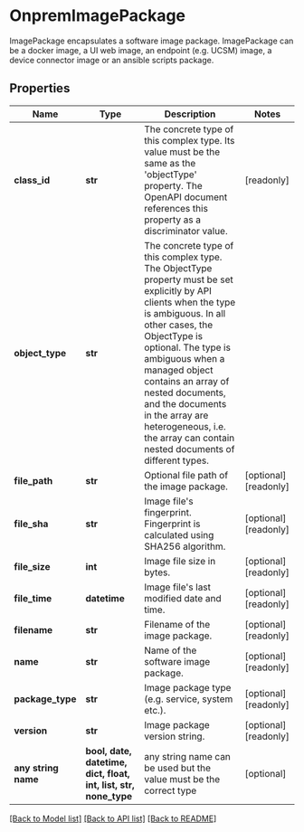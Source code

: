 # OnpremImagePackage

ImagePackage encapsulates a software image package. ImagePackage can be a docker image, a UI web image, an endpoint (e.g. UCSM) image, a device connector image or an ansible scripts package.
## Properties
Name | Type | Description | Notes
------------ | ------------- | ------------- | -------------
**class_id** | **str** | The concrete type of this complex type. Its value must be the same as the &#39;objectType&#39; property. The OpenAPI document references this property as a discriminator value. | [readonly] 
**object_type** | **str** | The concrete type of this complex type. The ObjectType property must be set explicitly by API clients when the type is ambiguous. In all other cases, the  ObjectType is optional.  The type is ambiguous when a managed object contains an array of nested documents, and the documents in the array are heterogeneous, i.e. the array can contain nested documents of different types. | 
**file_path** | **str** | Optional file path of the image package. | [optional] [readonly] 
**file_sha** | **str** | Image file&#39;s fingerprint. Fingerprint is calculated using SHA256 algorithm. | [optional] [readonly] 
**file_size** | **int** | Image file size in bytes. | [optional] [readonly] 
**file_time** | **datetime** | Image file&#39;s last modified date and time. | [optional] [readonly] 
**filename** | **str** | Filename of the image package. | [optional] [readonly] 
**name** | **str** | Name of the software image package. | [optional] [readonly] 
**package_type** | **str** | Image package type (e.g. service, system etc.). | [optional] [readonly] 
**version** | **str** | Image package version string. | [optional] [readonly] 
**any string name** | **bool, date, datetime, dict, float, int, list, str, none_type** | any string name can be used but the value must be the correct type | [optional]

[[Back to Model list]](../README.md#documentation-for-models) [[Back to API list]](../README.md#documentation-for-api-endpoints) [[Back to README]](../README.md)


